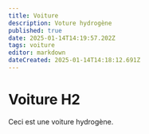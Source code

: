 ```yaml
---
title: Voiture
description: Voture hydrogène
published: true
date: 2025-01-14T14:19:57.202Z
tags: voiture
editor: markdown
dateCreated: 2025-01-14T14:18:12.691Z
---
```


# Voiture H2

Ceci est une voiture hydrogène.
